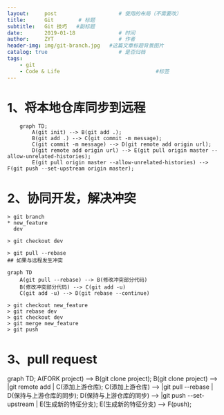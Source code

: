 ```yaml
---
layout:     post                    # 使用的布局（不需要改）
title:      Git        # 标题 
subtitle:   Git 技巧   #副标题
date:       2019-01-18              # 时间
author:     ZYT                     # 作者
header-img: img/git-branch.jpg   #这篇文章标题背景图片
catalog: true                       # 是否归档
tags:
    - git
    - Code & Life                               #标签 
---
```


# 1、将本地仓库同步到远程

```mermaid
    graph TD;
        A(git init) --> B(git add .);
        B(git add .) --> C(git commit -m message);
        C(git commit -m message) --> D(git remote add origin url);
        D(git remote add origin url) --> E(git pull origin master --allow-unrelated-histories);
        E(git pull origin master --allow-unrelated-histories) --> F(git push --set-upstream origin master);
```

# 2、协同开发，解决冲突

```
> git branch
* new_feature
  dev
  
> git checkout dev

> git pull --rebase
## 如果与远程发生冲突
```
```
graph TD
    A(git pull --rebase) --> B(修改冲突部分代码)
    B(修改冲突部分代码) --> C(git add -u)
    C(git add -u) --> D(git rebase --continue)
```
```
> git checkout new_feature
> git rebase dev
> git checkout dev
> git merge new_feature
> git push
```

# 3、pull request

<div class="mermaid">
graph TD;
    A(FORK project) --> B(git clone project);
    B(git clone project) --> |git remote add <name> <url>| C(添加上游仓库);
    C(添加上游仓库) --> |git pull --rebase <remote> <branch>| D(保持与上游仓库的同步);
    D(保持与上游仓库的同步) --> |git push --set-upstream <remote> <branch>| E(生成新的特征分支);
    E(生成新的特征分支) --> F(push);
</div>
